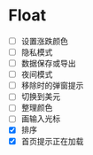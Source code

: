 # Float

- [ ] 设置涨跌颜色
- [ ] 隐私模式
- [ ] 数据保存或导出
- [ ] 夜间模式
- [ ] 移除时的弹窗提示
- [ ] 切换到美元
- [ ] 整理颜色
- [ ] 画输入光标
- [x] 排序
- [x] 首页提示正在加载
